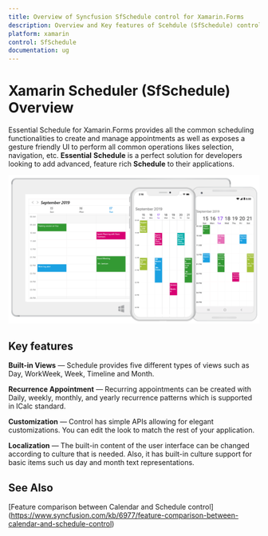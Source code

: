 ```yaml
---
title: Overview of Syncfusion SfSchedule control for Xamarin.Forms
description: Overview and Key features of Scehdule (SfSchedule) control in Xamarin.Forms.
platform: xamarin
control: SfSchedule
documentation: ug
---
```


# Xamarin Scheduler (SfSchedule) Overview

Essential Schedule for Xamarin.Forms provides all the common scheduling functionalities to create and manage appointments as well as exposes a gesture friendly UI to perform all common operations likes selection, navigation, etc. **Essential** **Schedule** is a perfect solution for developers looking to add advanced, feature rich **Schedule** to their applications.

![Schedule in xamarin forms](GettingStarted_images/xamarin.forms.-schedule-over-view.png)

## Key features

**Built-in Views** — Schedule provides five different types of views such as Day, WorkWeek, Week, Timeline and Month.

**Recurrence Appointment** — Recurring appointments can be created with Daily, weekly, monthly, and yearly recurrence patterns which is supported in ICalc standard.

**Customization** — Control has simple APIs allowing for elegant customizations. You can edit the look to match the rest of your application.

**Localization** — The built-in content of the user interface can be changed according to culture that is needed. Also, it has built-in culture support for basic items such us day and month text representations.

## See Also

[Feature comparison between Calendar and Schedule control] (https://www.syncfusion.com/kb/6977/feature-comparison-between-calendar-and-schedule-control)
